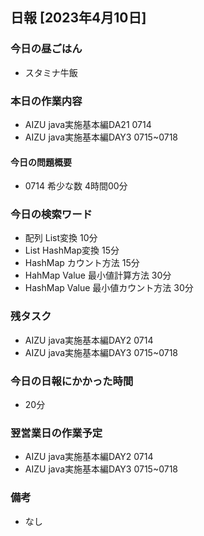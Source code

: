 ## 日報 [2023年4月10日]

### 今日の昼ごはん

* スタミナ牛飯

### 本日の作業内容

* AIZU java実施基本編DA21 0714
* AIZU java実施基本編DAY3 0715~0718
#### 今日の問題概要

* 0714 希少な数 4時間00分
### 今日の検索ワード

* 配列 List変換 10分
* List HashMap変換 15分
* HashMap カウント方法 15分
* HahMap Value 最小値計算方法 30分
* HashMap Value 最小値カウント方法 30分
### 残タスク

* AIZU java実施基本編DAY2 0714
* AIZU java実施基本編DAY3 0715~0718
### 今日の日報にかかった時間

* 20分
### 翌営業日の作業予定

* AIZU java実施基本編DAY2 0714
* AIZU java実施基本編DAY3 0715~0718
### 備考
* なし
